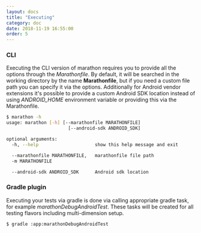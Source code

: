 ```yaml
---
layout: docs
title: "Executing"
category: doc
date: 2018-11-19 16:55:00
order: 5
---
```


### CLI

Executing the CLI version of marathon requires you to provide all the options through the *Marathonfile*. 
By default, it will be searched in the working directory by the name **Marathonfile**, but if you need a custom file path you can specify
 it via the options. Additionally for Android vendor extensions it's possible to provide a custom Android SDK location instead of
 using *ANDROID_HOME* environment variable or providing this via the Marathonfile.

```bash
$ marathon -h
usage: marathon [-h] [--marathonfile MARATHONFILE]
                       [--android-sdk ANDROID_SDK]

optional arguments:
  -h, --help                     show this help message and exit

  --marathonfile MARATHONFILE,   marathonfile file path
  -m MARATHONFILE

  --android-sdk ANDROID_SDK      Android sdk location
```

### Gradle plugin

Executing your tests via gradle is done via calling appropriate gradle task, for example *marathonDebugAndroidTest*. These tasks will be
 created for all testing flavors including multi-dimension setup.
 
```bash
$ gradle :app:marathonDebugAndroidTest
```
